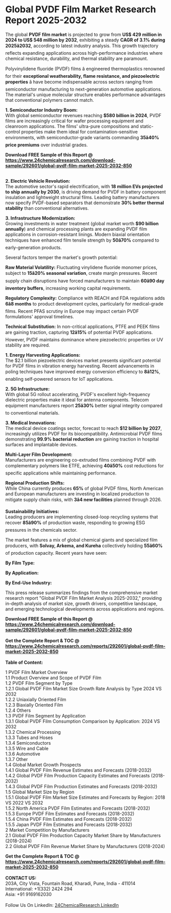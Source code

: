 <h1>Global PVDF Film Market Research Report 2025-2032</h1><p>The global <strong>PVDF film market</strong> is projected to grow from <strong>US$ 429 million in 2024 to US$ 548 million by 2032</strong>, exhibiting a steady <strong>CAGR of 3.1% during 2025â2032</strong>, according to latest industry analysis. This growth trajectory reflects expanding applications across high-performance industries where chemical resistance, durability, and thermal stability are paramount.</p><p>Polyvinylidene fluoride (PVDF) films â engineered thermoplastics renowned for their <strong>exceptional weatherability, flame resistance, and piezoelectric properties</strong> â have become indispensable across sectors ranging from semiconductor manufacturing to next-generation automotive applications. The material's unique molecular structure enables performance advantages that conventional polymers cannot match.</p><p><strong>1. Semiconductor Industry Boom:</strong><br>
With global semiconductor revenues reaching <strong>$580 billion in 2024</strong>, PVDF films are increasingly critical for wafer processing equipment and cleanroom applications. The films' ultra-pure compositions and static-control properties make them ideal for contamination-sensitive environments, with semiconductor-grade variants commanding <strong>35â40% price premiums</strong> over industrial grades.</p><div><b>Download FREE Sample of this Report @ 
            <a href="https://www.24chemicalresearch.com/download-sample/292601/global-pvdf-film-market-2025-2032-850">
            https://www.24chemicalresearch.com/download-sample/292601/global-pvdf-film-market-2025-2032-850</a></b></div><br><p><strong>2. Electric Vehicle Revolution:</strong><br>
The automotive sector's rapid electrification, with <strong>18 million EVs projected to ship annually by 2030</strong>, is driving demand for PVDF in battery component insulation and lightweight structural films. Leading battery manufacturers now specify PVDF-based separators that demonstrate <strong>30% better thermal stability</strong> than conventional alternatives.</p><p><strong>3. Infrastructure Modernization:</strong><br>
Growing investments in water treatment (global market worth <strong>$90 billion annually</strong>) and chemical processing plants are expanding PVDF film applications in corrosion-resistant linings. Modern biaxial orientation techniques have enhanced film tensile strength by <strong>50â70%</strong> compared to early-generation products.</p><p>Several factors temper the market's growth potential:</p><p><strong>Raw Material Volatility:</strong> Fluctuating vinylidene fluoride monomer prices, subject to <strong>15â20% seasonal variation</strong>, create margin pressures. Recent supply chain disruptions have forced manufacturers to maintain <strong>60â90 day inventory buffers</strong>, increasing working capital requirements.</p><p><strong>Regulatory Complexity:</strong> Compliance with REACH and FDA regulations adds <strong>6â8 months</strong> to product development cycles, particularly for medical-grade films. Recent PFAS scrutiny in Europe may impact certain PVDF formulations' approval timelines.</p><p><strong>Technical Substitution:</strong> In non-critical applications, PTFE and PEEK films are gaining traction, capturing <strong>12â15%</strong> of potential PVDF applications. However, PVDF maintains dominance where piezoelectric properties or UV stability are required.</p><p><strong>1. Energy Harvesting Applications:</strong><br>
The $2.1 billion piezoelectric devices market presents significant potential for PVDF films in vibration energy harvesting. Recent advancements in poling techniques have improved energy conversion efficiency to <strong>8â12%</strong>, enabling self-powered sensors for IoT applications.</p><p><strong>2. 5G Infrastructure:</strong><br>
With global 5G rollout accelerating, PVDF's excellent high-frequency dielectric properties make it ideal for antenna components. Telecom equipment manufacturers report <strong>25â30%</strong> better signal integrity compared to conventional materials.</p><p><strong>3. Medical Innovations:</strong><br>
The medical device coatings sector, forecast to reach <strong>$12 billion by 2027</strong>, increasingly utilizes PVDF for its biocompatibility. Antimicrobial PVDF films demonstrating <strong>99.9% bacterial reduction</strong> are gaining traction in hospital surfaces and implantable devices.</p><p><strong>Multi-Layer Film Development:</strong><br>
	Manufacturers are engineering co-extruded films combining PVDF with complementary polymers like ETFE, achieving <strong>40â50%</strong> cost reductions for specific applications while maintaining performance.</p><p><strong>Regional Production Shifts:</strong><br>
	While China currently produces <strong>65%</strong> of global PVDF films, North American and European manufacturers are investing in localized production to mitigate supply chain risks, with <strong>3â4 new facilities</strong> planned through 2026.</p><p><strong>Sustainability Initiatives:</strong><br>
	Leading producers are implementing closed-loop recycling systems that recover <strong>85â90%</strong> of production waste, responding to growing ESG pressures in the chemicals sector.</p><p>The market features a mix of global chemical giants and specialized film producers, with <strong>Solvay, Arkema, and Kureha</strong> collectively holding <strong>55â60%</strong> of production capacity. Recent years have seen:</p><p><strong>By Film Type:</strong></p><p><strong>By Application:</strong></p><p><strong>By End-Use Industry:</strong></p><p>This press release summarizes findings from the comprehensive market research report "Global PVDF Film Market Analysis 2025-2032," providing in-depth analysis of market size, growth drivers, competitive landscape, and emerging technological developments across applications and regions.</p><div><b>Download FREE Sample of this Report @ 
            <a href="https://www.24chemicalresearch.com/download-sample/292601/global-pvdf-film-market-2025-2032-850">
            https://www.24chemicalresearch.com/download-sample/292601/global-pvdf-film-market-2025-2032-850</a></b></div><br><div><b>Get the Complete Report & TOC @ 
            <a href="https://www.24chemicalresearch.com/reports/292601/global-pvdf-film-market-2025-2032-850">
            https://www.24chemicalresearch.com/reports/292601/global-pvdf-film-market-2025-2032-850</a></b></div><br>
            <b>Table of Content:</b><p>1 PVDF Film Market Overview<br />
    1.1 Product Overview and Scope of PVDF Film<br />
    1.2 PVDF Film Segment by Type<br />
        1.2.1 Global PVDF Film Market Size Growth Rate Analysis by Type 2024 VS 2032<br />
        1.2.2 Uniaxially Oriented Film<br />
        1.2.3 Biaxially Oriented Film<br />
        1.2.4 Others<br />
    1.3 PVDF Film Segment by Application<br />
        1.3.1 Global PVDF Film Consumption Comparison by Application: 2024 VS 2032<br />
        1.3.2 Chemical Processing<br />
        1.3.3 Tubes and Hoses<br />
        1.3.4 Semiconductors<br />
        1.3.5 Wire and Cable<br />
        1.3.6 Automotive<br />
        1.3.7 Other<br />
    1.4 Global Market Growth Prospects<br />
        1.4.1 Global PVDF Film Revenue Estimates and Forecasts (2018-2032)<br />
        1.4.2 Global PVDF Film Production Capacity Estimates and Forecasts (2018-2032)<br />
        1.4.3 Global PVDF Film Production Estimates and Forecasts (2018-2032)<br />
    1.5 Global Market Size by Region<br />
        1.5.1 Global PVDF Film Market Size Estimates and Forecasts by Region: 2018 VS 2022 VS 2032<br />
        1.5.2 North America PVDF Film Estimates and Forecasts (2018-2032)<br />
        1.5.3 Europe PVDF Film Estimates and Forecasts (2018-2032)<br />
        1.5.4 China PVDF Film Estimates and Forecasts (2018-2032)<br />
        1.5.5 Japan PVDF Film Estimates and Forecasts (2018-2032)<br />
2 Market Competition by Manufacturers<br />
    2.1 Global PVDF Film Production Capacity Market Share by Manufacturers (2018-2024)<br />
    2.2 Global PVDF Film Revenue Market Share by Manufacturers (2018-2024)<br />
</p><div><b>Get the Complete Report & TOC @ 
            <a href="https://www.24chemicalresearch.com/reports/292601/global-pvdf-film-market-2025-2032-850">
            https://www.24chemicalresearch.com/reports/292601/global-pvdf-film-market-2025-2032-850</a></b></div><br><b>CONTACT US:</b><br>
            203A, City Vista, Fountain Road, Kharadi, Pune, India - 411014<br>
            International: +1(332) 2424 294<br>
            Asia: +91 9169162030 <br><br>
            Follow Us On LinkedIn: <a href="https://www.linkedin.com/company/24chemicalresearch/">24ChemicalResearch LinkedIn</a>